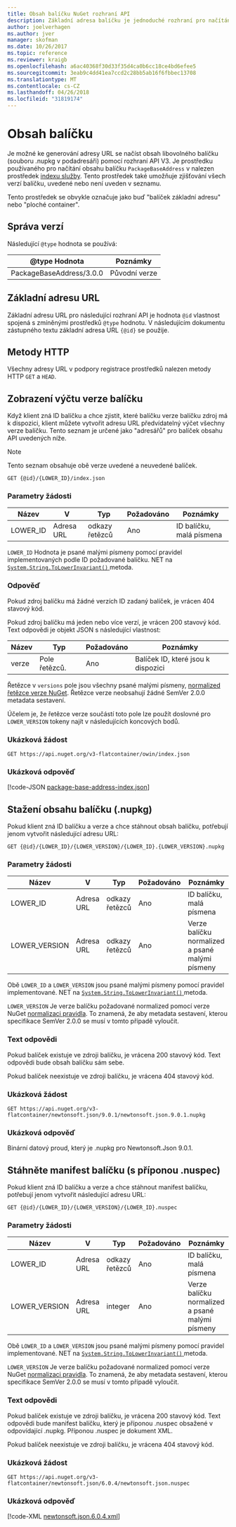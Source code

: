 ```yaml
---
title: Obsah balíčku NuGet rozhraní API
description: Základní adresa balíčku je jednoduché rozhraní pro načítání balíčku sám sebe.
author: joelverhagen
ms.author: jver
manager: skofman
ms.date: 10/26/2017
ms.topic: reference
ms.reviewer: kraigb
ms.openlocfilehash: a6ac40368f30d33f35d4ca0b6cc18ce4bd6efee5
ms.sourcegitcommit: 3eab9c4dd41ea7ccd2c28bb5ab16f6fbbec13708
ms.translationtype: MT
ms.contentlocale: cs-CZ
ms.lasthandoff: 04/26/2018
ms.locfileid: "31819174"
---
```

# <a name="package-content"></a>Obsah balíčku

Je možné ke generování adresy URL se načíst obsah libovolného balíčku (souboru .nupkg v podadresáři) pomocí rozhraní API V3. Je prostředku používaného pro načítání obsahu balíčku `PackageBaseAddress` v nalezen prostředek [indexu služby](service-index.md). Tento prostředek také umožňuje zjišťování všech verzí balíčku, uvedené nebo není uveden v seznamu.

Tento prostředek se obvykle označuje jako buď "balíček základní adresu" nebo "ploché container".

## <a name="versioning"></a>Správa verzí

Následující `@type` hodnota se používá:

@type Hodnota              | Poznámky
------------------------ | -----
PackageBaseAddress/3.0.0 | Původní verze

## <a name="base-url"></a>Základní adresu URL

Základní adresu URL pro následující rozhraní API je hodnota `@id` vlastnost spojená s zmíněnými prostředků `@type` hodnotu. V následujícím dokumentu zástupného textu základní adresa URL `{@id}` se použije.

## <a name="http-methods"></a>Metody HTTP

Všechny adresy URL v podpory registrace prostředků nalezen metody HTTP `GET` a `HEAD`.

## <a name="enumerate-package-versions"></a>Zobrazení výčtu verze balíčku

Když klient zná ID balíčku a chce zjistit, které balíčku verze balíčku zdroj má k dispozici, klient můžete vytvořit adresu URL předvídatelný výčet všechny verze balíčku. Tento seznam je určené jako "adresářů" pro balíček obsahu API uvedených níže.

> [!Note]
> Tento seznam obsahuje obě verze uvedené a neuvedené balíček.

    GET {@id}/{LOWER_ID}/index.json

### <a name="request-parameters"></a>Parametry žádosti

Název     | V     | Typ    | Požadováno | Poznámky
-------- | ------ | ------- | -------- | -----
LOWER_ID | Adresa URL    | odkazy řetězců  | Ano      | ID balíčku, malá písmena

`LOWER_ID` Hodnota je psané malými písmeny pomocí pravidel implementovaných podle ID požadované balíčku. NET na [ `System.String.ToLowerInvariant()` ](/dotnet/api/system.string.tolowerinvariant?view=netstandard-2.0#System_String_ToLowerInvariant) metoda.

### <a name="response"></a>Odpověď

Pokud zdroj balíčku má žádné verzích ID zadaný balíček, je vrácen 404 stavový kód.

Pokud zdroj balíčku má jeden nebo více verzí, je vrácen 200 stavový kód. Text odpovědi je objekt JSON s následující vlastnost:

Název     | Typ             | Požadováno | Poznámky
-------- | ---------------- | -------- | -----
verze | Pole řetězců. | Ano      | Balíček ID, které jsou k dispozici

Řetězce v `versions` pole jsou všechny psané malými písmeny, [normalized řetězce verze NuGet](../reference/package-versioning.md#normalized-version-numbers). Řetězce verze neobsahují žádné SemVer 2.0.0 metadata sestavení.

Účelem je, že řetězce verze součástí toto pole lze použít doslovné pro `LOWER_VERSION` tokeny najít v následujících koncových bodů.

### <a name="sample-request"></a>Ukázková žádost

    GET https://api.nuget.org/v3-flatcontainer/owin/index.json

### <a name="sample-response"></a>Ukázková odpověď

[!code-JSON [package-base-address-index.json](./_data/package-base-address-index.json)]

## <a name="download-package-content-nupkg"></a>Stažení obsahu balíčku (.nupkg)

Pokud klient zná ID balíčku a verze a chce stáhnout obsah balíčku, potřebují jenom vytvořit následující adresu URL:

    GET {@id}/{LOWER_ID}/{LOWER_VERSION}/{LOWER_ID}.{LOWER_VERSION}.nupkg

### <a name="request-parameters"></a>Parametry žádosti

Název          | V     | Typ   | Požadováno | Poznámky
------------- | ------ | ------ | -------- | -----
LOWER_ID      | Adresa URL    | odkazy řetězců | Ano      | ID balíčku, malá písmena
LOWER_VERSION | Adresa URL    | odkazy řetězců | Ano      | Verze balíčku normalized a psané malými písmeny

Obě `LOWER_ID` a `LOWER_VERSION` jsou psané malými písmeny pomocí pravidel implementované. NET na [ `System.String.ToLowerInvariant()` ](/dotnet/api/system.string.tolowerinvariant?view=netstandard-2.0#System_String_ToLowerInvariant) metoda.

`LOWER_VERSION` Je verze balíčku požadované normalized pomocí verze NuGet [normalizaci pravidla](../reference/package-versioning.md#normalized-version-numbers). To znamená, že aby metadata sestavení, kterou specifikace SemVer 2.0.0 se musí v tomto případě vyloučit.

### <a name="response-body"></a>Text odpovědi

Pokud balíček existuje ve zdroji balíčku, je vrácena 200 stavový kód. Text odpovědi bude obsah balíčku sám sebe.

Pokud balíček neexistuje ve zdroji balíčku, je vrácena 404 stavový kód.

### <a name="sample-request"></a>Ukázková žádost

    GET https://api.nuget.org/v3-flatcontainer/newtonsoft.json/9.0.1/newtonsoft.json.9.0.1.nupkg

### <a name="sample-response"></a>Ukázková odpověď

Binární datový proud, který je .nupkg pro Newtonsoft.Json 9.0.1.

## <a name="download-package-manifest-nuspec"></a>Stáhněte manifest balíčku (s příponou .nuspec)

Pokud klient zná ID balíčku a verze a chce stáhnout manifest balíčku, potřebují jenom vytvořit následující adresu URL:

    GET {@id}/{LOWER_ID}/{LOWER_VERSION}/{LOWER_ID}.nuspec

### <a name="request-parameters"></a>Parametry žádosti

Název          | V     | Typ    | Požadováno | Poznámky
------------- | ------ | ------- | -------- | -----
LOWER_ID      | Adresa URL    | odkazy řetězců  | Ano      | ID balíčku, malá písmena
LOWER_VERSION | Adresa URL    | integer | Ano      | Verze balíčku normalized a psané malými písmeny

Obě `LOWER_ID` a `LOWER_VERSION` jsou psané malými písmeny pomocí pravidel implementované. NET na [ `System.String.ToLowerInvariant()` ](/dotnet/api/system.string.tolowerinvariant?view=netstandard-2.0#System_String_ToLowerInvariant) metoda.

`LOWER_VERSION` Je verze balíčku požadované normalized pomocí verze NuGet [normalizaci pravidla](../reference/package-versioning.md#normalized-version-numbers). To znamená, že aby metadata sestavení, kterou specifikace SemVer 2.0.0 se musí v tomto případě vyloučit.

### <a name="response-body"></a>Text odpovědi

Pokud balíček existuje ve zdroji balíčku, je vrácena 200 stavový kód. Text odpovědi bude manifest balíčku, který je příponou .nuspec obsažené v odpovídající .nupkg. Příponou .nuspec je dokument XML.

Pokud balíček neexistuje ve zdroji balíčku, je vrácena 404 stavový kód.

### <a name="sample-request"></a>Ukázková žádost

    GET https://api.nuget.org/v3-flatcontainer/newtonsoft.json/6.0.4/newtonsoft.json.nuspec

### <a name="sample-response"></a>Ukázková odpověď

[!code-XML [newtonsoft.json.6.0.4.xml](./_data/newtonsoft.json.6.0.4.xml)]
